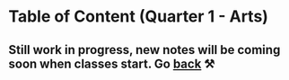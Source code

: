 # Table of Content (Quarter 1 - Arts)

## Still work in progress, new notes will be coming soon when classes start. Go [back](./index.md) ⚒️